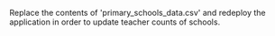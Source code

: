 Replace the contents of 'primary_schools_data.csv' and redeploy the application in order to update teacher counts of schools.